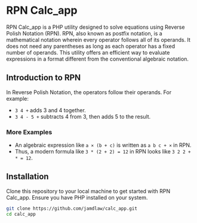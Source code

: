 # RPN Calc_app

RPN Calc_app is a PHP utility designed to solve equations using Reverse Polish Notation (RPN). RPN, also known as postfix notation, is a mathematical notation wherein every operator follows all of its operands. It does not need any parentheses as long as each operator has a fixed number of operands. This utility offers an efficient way to evaluate expressions in a format different from the conventional algebraic notation.

## Introduction to RPN

In Reverse Polish Notation, the operators follow their operands. For example:

- `3 4 +` adds 3 and 4 together.
- `3 4 - 5 +` subtracts 4 from 3, then adds 5 to the result.

### More Examples

- An algebraic expression like `a × (b + c)` is written as `a b c + ×` in RPN.
- Thus, a modern formula like `3 * (2 + 2) = 12` in RPN looks like `3 2 2 + * = 12`.

## Installation

Clone this repository to your local machine to get started with RPN Calc_app. Ensure you have PHP installed on your system.

```bash
git clone https://github.com/jamdlaw/calc_app.git
cd calc_app
